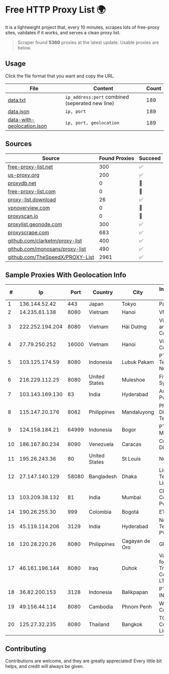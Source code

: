 
# Free HTTP Proxy List 🌍

It is a lightweight project that, every 10 minutes, scrapes lots of free-proxy sites, validates if it works, and serves a clean proxy list.


> Scraper found **5360** proxies at the latest update. Usable proxies are below.

## Usage

Click the file format that you want and copy the URL.


|File|Content|Count|
|----|-------|-----|
|[data.txt](https://raw.githubusercontent.com/themiralay/Proxy-List-World/master/data.txt)|`ip_address:port` combined (seperated new line)|189|
|[data.json](https://raw.githubusercontent.com/themiralay/Proxy-List-World/master/data.json)|`ip, port`|189|
|[data-with-geolocation.json](https://raw.githubusercontent.com/themiralay/Proxy-List-World/master/data-with-geolocation.json)|`ip, port, geolocation`|189|

## Sources

|Source|Found Proxies|Succeed|
|------|-------------|-------|
|[free-proxy-list.net](https://free-proxy-list.net)|300|✅|
|[us-proxy.org](https://www.us-proxy.org)|200|✅|
|[proxydb.net](http://proxydb.net)|0|🚫|
|[free-proxy-list.com](https://free-proxy-list.com/?page=&port=&type%5B%5D=http&type%5B%5D=https&up_time=0&search=Search)|0|🚫|
|[proxy-list.download](https://www.proxy-list.download/HTTP)|26|✅|
|[vpnoverview.com](https://vpnoverview.com/privacy/anonymous-browsing/free-proxy-servers)|0|🚫|
|[proxyscan.io](https://www.proxyscan.io)|0|🚫|
|[proxylist.geonode.com](https://proxylist.geonode.com/api/proxy-list?limit=300&page=1&sort_by=lastChecked&sort_type=desc&protocols=http,https)|300|✅|
|[proxyscrape.com](https://api.proxyscrape.com/v2/?request=displayproxies&protocol=http&timeout=10000&country=all&ssl=all&anonymity=all)|683|✅|
|[github.com/clarketm/proxy-list](https://raw.githubusercontent.com/clarketm/proxy-list/master/proxy-list-raw.txt)|400|✅|
|[github.com/monosans/proxy-list](https://raw.githubusercontent.com/monosans/proxy-list/main/proxies/http.txt)|490|✅|
|[github.com/TheSpeedX/PROXY-List](https://raw.githubusercontent.com/TheSpeedX/PROXY-List/master/http.txt)|2961|✅|


## Sample Proxies With Geolocation Info

|#|Ip|Port|Country|City|Internet Service Provider|
|-|--|----|-------|----|-------------------------|
|1|136.144.52.42|443|Japan|Tokyo|Packet Host, Inc.|
|2|14.235.61.138|8080|Vietnam|Hanoi|VNPT|
|3|222.252.194.204|8080|Vietnam|Hải Dương|VietNam Post and Telecom Corporation|
|4|27.79.250.252|16000|Vietnam|Hanoi|Viettel Corporation|
|5|103.125.174.59|8080|Indonesia|Lubuk Pakam|PT Trinity Teknologi Nusantara|
|6|216.229.112.25|8080|United States|Muleshoe|Five Area Systems, LLC|
|7|103.143.169.130|83|India|Hyderabad|Aspt Networks Pvt Ltd|
|8|115.147.20.176|8082|Philippines|Mandaluyong|Philippine Long Distance Telephone Co.|
|9|124.158.184.21|64999|Indonesia|Bogor|PT Jala Lintas Media|
|10|186.167.80.234|8090|Venezuela|Caracas|Corporacion Digitel C.A|
|11|195.26.243.36|80|United States|St Louis|Nubes, LLC|
|12|27.147.140.129|58080|Bangladesh|Dhaka|Link3 Technologies Limited|
|13|103.209.38.132|81|India|Mumbai|Clear Beam Communications Pvt. Ltd.|
|14|190.26.255.30|999|Colombia|Bogotá|ETB - Colombia|
|15|45.119.114.206|3129|India|Hyderabad|Netrun Technologies PVT LTD|
|16|120.28.220.26|8080|Philippines|Cagayan de Oro|Globe Telecom|
|17|46.161.196.144|8080|Iraq|Duhok|Valin Company for General Trading and Communication LTD|
|18|36.82.200.153|3128|Indonesia|Balikpapan|PT. TELKOM INDONESIA|
|19|49.156.44.114|8080|Cambodia|Phnom Penh|WiCAM Corporation Ltd|
|20|125.27.32.235|8080|Thailand|Bangkok|TOT Public Company Limited|



## Contributing

Contributions are welcome, and they are greatly appreciated! Every
little bit helps, and credit will always be given.


